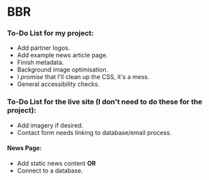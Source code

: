 # BBR

### To-Do List __for my project__:
* Add partner logos.
* Add example news article page.
* Finish metadata.
* Background image optimisation.
* I _promise_ that I'll clean up the CSS, it's a mess.
* General accessibility checks.

### To-Do List __for the live site__ (I don't need to do these for the project):
* Add imagery if desired.
* Contact form needs linking to database/email process.
#### News Page:
* Add static news content __OR__
* Connect to a database.
